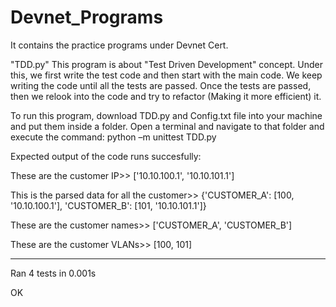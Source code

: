 # Devnet_Programs
It contains the practice programs under Devnet Cert.

"TDD.py"
This program is about "Test Driven Development" concept. Under this, we first write the test code and then start with the main code.
We keep writing the code until all the tests are passed. Once the tests are passed, then we relook into the code and try to refactor
(Making it more efficient) it.

To run this program, download TDD.py and Config.txt file into your machine and put them inside a folder. Open a terminal and navigate to that folder and execute the command:
python –m unittest TDD.py

Expected output of the code runs succesfully:

These are the customer IP>> ['10.10.100.1', '10.10.101.1']

This is the parsed data for all the customer>> {'CUSTOMER_A': [100, '10.10.100.1'], 'CUSTOMER_B': [101, '10.10.101.1']}

These are the customer names>> ['CUSTOMER_A', 'CUSTOMER_B']

These are the customer VLANs>> [100, 101]

----------------------------------------------------------------------
Ran 4 tests in 0.001s

OK


